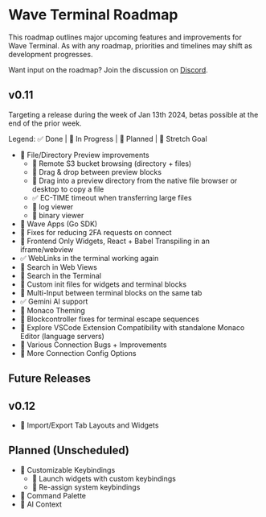 # Wave Terminal Roadmap

This roadmap outlines major upcoming features and improvements for Wave Terminal. As with any roadmap, priorities and timelines may shift as development progresses.

Want input on the roadmap? Join the discussion on [Discord](https://discord.gg/XfvZ334gwU).

## v0.11

Targeting a release during the week of Jan 13th 2024, betas possible at the end of the prior week.

Legend: ✅ Done | 🔧 In Progress | 🔷 Planned | 🤞 Stretch Goal

- 🔷 File/Directory Preview improvements
  - 🔷 Remote S3 bucket browsing (directory + files)
  - 🔷 Drag & drop between preview blocks
  - 🔷 Drag into a preview directory from the native file browser or desktop to copy a file
  - ✅ EC-TIME timeout when transferring large files
  - 🤞 log viewer
  - 🤞 binary viewer
- 🔷 Wave Apps (Go SDK)
- 🔷 Fixes for reducing 2FA requests on connect
- 🔷 Frontend Only Widgets, React + Babel Transpiling in an iframe/webview
- ✅ WebLinks in the terminal working again
- 🔧 Search in Web Views
- 🔷 Search in the Terminal
- 🔷 Custom init files for widgets and terminal blocks
- 🔷 Multi-Input between terminal blocks on the same tab
- ✅ Gemini AI support
- 🔷 Monaco Theming
- 🤞 Blockcontroller fixes for terminal escape sequences
- 🤞 Explore VSCode Extension Compatibility with standalone Monaco Editor (language servers)
- 🔷 Various Connection Bugs + Improvements
- 🔧 More Connection Config Options

## Future Releases

## v0.12

- 🔷 Import/Export Tab Layouts and Widgets

## Planned (Unscheduled)

- 🔷 Customizable Keybindings
  - 🔷 Launch widgets with custom keybindings
  - 🔷 Re-assign system keybindings
- 🔷 Command Palette
- 🔷 AI Context
